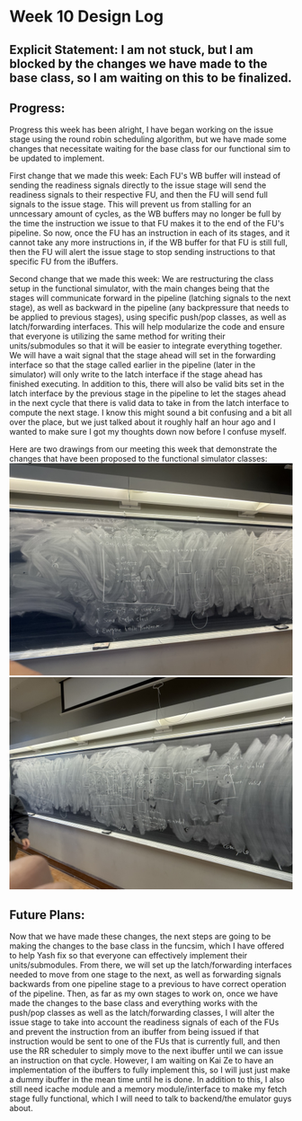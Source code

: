 # Week 10 Design Log
## Explicit Statement: I am not stuck, but I am blocked by the changes we have made to the base class, so I am waiting on this to be finalized.
## Progress:
Progress this week has been alright, I have began working on the issue stage using the round robin scheduling algorithm, but we have made some changes that necessitate waiting for the base class for our functional sim to be updated to implement.

First change that we made this week: Each FU's WB buffer will instead of sending the readiness signals directly to the issue stage will send the readiness signals to their respective FU, and then the FU will send full signals to the issue stage. This will prevent us from stalling for an unncessary amount of cycles, as the WB buffers may no longer be full by the time the instruction we issue to that FU makes it to the end of the FU's pipeline. So now, once the FU has an instruction in each of its stages, and it cannot take any more instructions in, if the WB buffer for that FU is still full, then the FU will alert the issue stage to stop sending instructions to that specific FU from the iBuffers. 

Second change that we made this week: We are restructuring the class setup in the functional simulator, with the main changes being that the stages will communicate forward in the pipeline (latching signals to the next stage), as well as backward in the pipeline (any backpressure that needs to be applied to previous stages), using specific push/pop classes, as well as latch/forwarding interfaces. This will help modularize the code and ensure that everyone is utilizing the same method for writing their units/submodules so that it will be easier to integrate everything together. We will have a wait signal that the stage ahead will set in the forwarding interface so that the stage called earlier in the pipeline (later in the simulator) will only write to the latch interface if the stage ahead has finished executing. In addition to this, there will also be valid bits set in the latch interface by the previous stage in the pipeline to let the stages ahead in the next cycle that there is valid data to take in from the latch interface to compute the next stage. I know this might sound a bit confusing and a bit all over the place, but we just talked about it roughly half an hour ago and I wanted to make sure I got my thoughts down now before I confuse myself.

Here are two drawings from our meeting this week that demonstrate the changes that have been proposed to the functional simulator classes:
![image](images/gpu_chalkboard_funcsim_class_sketch1.jpg)
![image](images/gpu_chalkboard_funcsim_class_sketch2.jpg)

## Future Plans:
Now that we have made these changes, the next steps are going to be making the changes to the base class in the funcsim, which I have offered to help Yash fix so that everyone can effectively implement their units/submodules. From there, we will set up the latch/forwarding interfaces needed to move from one stage to the next, as well as forwarding signals backwards from one pipeline stage to a previous to have correct operation of the pipeline. Then, as far as my own stages to work on, once we have made the changes to the base class and everything works with the push/pop classes as well as the latch/forwarding classes, I will alter the issue stage to take into account the readiness signals of each of the FUs and prevent the instruction from an ibuffer from being issued if that instruction would be sent to one of the FUs that is currently full, and then use the RR scheduler to simply move to the next ibuffer until we can issue an instruction on that cycle. However, I am waiting on Kai Ze to have an implementation of the ibuffers to fully implement this, so I will just just make a dummy ibuffer in the mean time until he is done. In addition to this, I also still need icache module and a memory module/interface to make my fetch stage fully functional, which I will need to talk to backend/the emulator guys about.